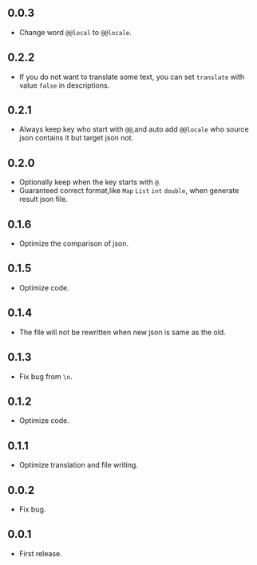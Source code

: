 ## 0.0.3

* Change word `@@local` to `@@locale`.

## 0.2.2

* If you do not want to translate some text, you can set `translate` with value `false` in descriptions.

## 0.2.1

* Always keep key who start with `@@`,and auto add `@@locale` who source json contains it but target json not. 

## 0.2.0

* Optionally keep when the key starts with `@`.
* Guaranteed correct format,like `Map` `List` `int` `double`, when generate result json file.

## 0.1.6

* Optimize the comparison of json.

## 0.1.5

* Optimize code.

## 0.1.4

* The file will not be rewritten when new json is same as the old.

## 0.1.3

* Fix bug from `\n`.

## 0.1.2

* Optimize code.

## 0.1.1

* Optimize translation and file writing.

## 0.0.2

* Fix bug.

## 0.0.1

* First release.
